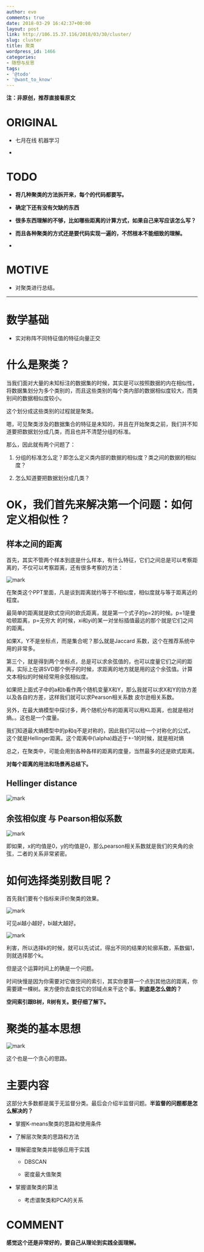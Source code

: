 ```yaml
---
author: evo
comments: true
date: 2018-03-29 16:42:37+00:00
layout: post
link: http://106.15.37.116/2018/03/30/cluster/
slug: cluster
title: 聚类
wordpress_id: 1466
categories:
- 随想与反思
tags:
- '@todo'
- '@want_to_know'
---
```


<!-- more -->

**注：非原创，推荐直接看原文**


# ORIGINAL






  * 七月在线 机器学习


  *



# TODO






  * **将几种聚类的方法拆开来，每个的代码都要写。**


  * **确定下还有没有欠缺的东西**


  * **很多东西理解的不够，比如哪些距离的计算方式，如果自己来写应该怎么写？**


  * **而且各种聚类的方式还是要代码实现一遍的，不然根本不能细致的理解。**


  *



# MOTIVE






  * 对聚类进行总结。





* * *






# 数学基础






  * 实对称阵不同特征值的特征向量正交





###




# 什么是聚类？


当我们面对大量的未知标注的数据集的时候，其实是可以按照数据的内在相似性，将数据集划分为多个类别的，而且这些类别的每个类内部的数据相似度较大，而类别间的数据相似度较小。

这个划分成这些类别的过程就是聚类。

嗯，可见聚类涉及的数据集合的特征是未知的，并且在开始聚类之前，我们并不知道要把数据划分成几类，而且也并不清楚分组的标准。

那么，因此就有两个问题了：




  1. 分组的标准怎么定？即怎么定义类内部的数据的相似度？类之间的数据的相似度？


  2. 怎么知道要把数据划分成几类？





# OK，我们首先来解决第一个问题：如何定义相似性？




## 样本之间的距离


首先，其实不管两个样本到底是什么样本，有什么特征，它们之间总是可以考察距离的，不仅可以考察距离，还有很多考察的方法：


![mark](http://pacdb2bfr.bkt.clouddn.com/blog/image/180728/5D48kHDLH1.png?imageslim)

在聚类这个PPT里面，凡是谈到距离就约等于不相似度，相似度就与等于距离近的程度。

最简单的距离就是欧式空间的欧氏距离，就是第一个式子的p=2的时候。p=1是曼哈顿距离，p=无穷大 的时候，xi和yi的某一对坐标插值最远的那个就是它们之间的距离。

如果X，Y不是坐标点，而是集合呢？那么就是Jaccard 系数，这个在推荐系统中用的非常多。

第三个，就是得到两个坐标点，总是可以求余弦值的，也可以度量它们之间的距离，实际上在讲SVD那个例子的时候，求距离的地方就是用的这个余弦值。计算文本相似的时候经常用余弦相似度。

如果把上面式子中的a和b看作两个随机变量X和Y，那么我就可以求X和Y的协方差以及各自的方差，这样我们就可以求Pearson相关系数 皮尔逊相关系数。

另外，在最大熵模型中探讨多，两个随机分布的距离可以用KL距离，也就是相对熵。。这也是一个度量。

我们知道最大熵模型中的p和q不是对称的，因此我们可以给一个对称化的公式，这个就是Hellinger距离。这个距离中\(\alpha\)趋近于+-1的时候，就是相对熵

总之，在聚类中，可能会用到各种各样的距离的度量，当然最多的还是欧式距离。

**对每个距离的用法和场景再总结下。**


## Hellinger distance



![mark](http://pacdb2bfr.bkt.clouddn.com/blog/image/180728/Aa4I0cak6A.png?imageslim)


## 余弦相似度 与 Pearson相似系数


![mark](http://pacdb2bfr.bkt.clouddn.com/blog/image/180728/2EfkAiDKJG.png?imageslim)

即如果，x的均值是0，y的均值是0，那么pearson相关系数就是我们的夹角的余弦，二者的关系非常紧密。


# 如何选择类别数目呢？


首先我们要有个指标来评价聚类的效果。


![mark](http://pacdb2bfr.bkt.clouddn.com/blog/image/180728/gFI1FBaBjG.png?imageslim)

可见ai越小越好，bi越大越好。


![mark](http://pacdb2bfr.bkt.clouddn.com/blog/image/180728/h7aKGHg744.png?imageslim)

利害，所以选择k的时候，就可以先试试，得出不同的结果的轮廓系数，系数偏1，则就选择那个k。

但是这个运算时间上的确是一个问题。

时间快慢是因为你需要对它做空间的索引，其实你要算一个点到其他店的距离，你需要建一棵树。来方便你去查找它的邻域点来干这个事。**到底是怎么做的？**

**空间索引跟B树，R树有关。要仔细了解下。**




# 聚类的基本思想


![mark](http://pacdb2bfr.bkt.clouddn.com/blog/image/180728/mAEAaIKfKC.png?imageslim)

这个也是一个贪心的思路。






# 主要内容


这部分大多数都是属于无监督分类。最后会介绍半监督问题。**半监督的问题都是怎么解决的？**




  * 掌握K-means聚类的思路和使用条件


  * 了解层次聚类的思路和方法


  * 理解密度聚类并能够应用于实践


    * DBSCAN


    * 密度最大值聚类





  * 掌握谱聚类的算法


    * 考虑谱聚类和PCA的关系







# COMMENT




**感觉这个还是非常好的，要自己从理论到实践全面理解。**
